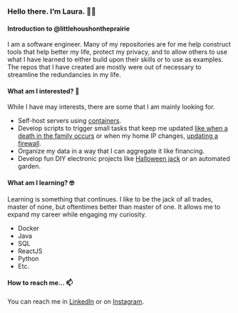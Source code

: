 
### Hello there. I’m Laura. 👋🏻
#### Introduction to @littlehoushontheprairie
I am a software engineer. Many of my repositories are for me help construct tools that help better my life, protect my privacy, and to allow others to use what I have learned to either build upon their skills or to use as examples. The repos that I have created are mostly were out of necessary to streamline the redundancies in my life.

#### What am I interested? 🤔
While I have may interests, there are some that I am mainly looking for. 
  - Self-host servers using [containers](https://github.com/littlehoushontheprairie/hou.sh-docker-compose).
  - Develop scripts to trigger small tasks that keep me updated [like when a death in the family occurs](https://github.com/littlehoushontheprairie/check-obituaries) or when my home IP changes, [updating a firewall](https://github.com/littlehoushontheprairie/linode-update-firewall).
  - Organize my data in a way that I can aggregate it like financing.
  - Develop fun DIY electronic projects like [Halloween jack]() or an automated garden.


#### What am I learning? 🤓
Learning is something that continues. I like to be the jack of all trades, master of none, but oftentimes better than master of one. It allows me to expand my career while engaging my curiosity.
  - Docker
  - Java
  - SQL
  - ReactJS
  - Python
  - Etc.

#### How to reach me... 📫
You can reach me in [LinkedIn](https://www.linkedin.com/in/littlehoushontheprairie/) or on [Instagram](https://www.instagram.com/littlehoushontheprairie/). 
